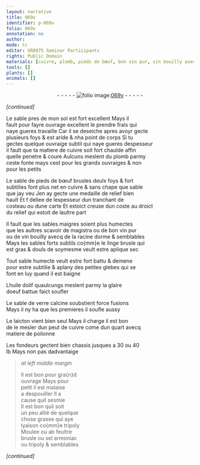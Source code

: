 ```yaml
---
layout: narrative
title: 069v
identifier: p-069v
folio: 069v
annotation: no
author:
mode: tc
editor: GR8975 Seminar Participants
rights: Public Domain
materials: [cuivre, plomb, pieds de bœuf, bon vin pur, vin bouilly avecq de la racine dorme, linge, huile dolif, glaire doeuf, verre, laicton, matiere de poilonne, tripoly, feultre, sel armoniac]
tools: []
plants: []
animals: []
---
```


<div class="folio" align="center">- - - - - <a href="http://gallica.bnf.fr/ark:/12148/btv1b10500001g/f144.image" target="_blank"><img src="https://cu-mkp.github.io/2017-workshop-edition/assets/photo-icon.png" alt="folio image: " style="display:inline-block; margin-bottom:-3px;"/>069v</a> - - - - - </div>  
 
*[continued]*
  
Le sable pres de mon sol est fort excellent Mays il<br/> fault pour fayre ouvrage excellent le prendre frais qui<br/> naye gueres travaille Car il se deseiche apres avoyr gecte<br/> plusieurs foys & est aride & nha point de corps Si tu<br/> gectes quelque ouvraige subtil qui naye gueres despesseur<br/> il fault que ta matiere de <span class="m">cuivre</span> soit fort chaulde affin<br/> quelle penetre & coure Aulcuns meslent du <span class="m">plomb</span> parmy<br/> ceste fonte mays cest pour les grands ouvraiges & non<br/> pour les petits 
 
Le sable de <span class="m">pieds de bœuf</span> brusles deulx foys & fort<br/> subtilies font plus net en <span class="m">cuivre</span> & sans chape que sable<br/> que jay veu Jen ay gecte une medaille de relief bien<br/> hault Et <span class="del">f</span> deliee de lespesseur dun tranchant de<br/> costeau ou dune carte Et estoict creuse dun coste au droict<br/> du relief qui estoit de laultre part 
 
Il fault que les sables maigres soient plus humectes<br/> que les aultres scavoir de magistra ou de <span class="m">bon vin pur</span><br/> ou de <span class="m">vin bouilly avecq de la racine dorme</span> & semblables<br/> Mays les sables forts subtils co{mm}e le <span class="m">linge</span> brusle qui<br/> est gras & douls de soymesme veult estre aplique sec
 
Tout sable humecte veult estre fort battu & demene<br/> pour estre subtilie & aplany des petites glebes qui se<br/> font en luy quand il est baigne 
 
L<span class="m">huile dolif</span> quaulcungs meslent parmy la <span class="m">glaire<br/> doeuf</span> battue faict soufler
 
Le sable de <span class="m">verre</span> calcine soubstient force fusions<br/> Mays il ny ha que les premieres il soufle aussy
 
Le <span class="m">laicton</span> vient bien seul Mays il charge il est bon<br/> de le mesler dun peut de <span class="m">cuivre</span> come dun quart avecq<br/> <span class="m">matiere de poilonne</span>
 
Les <span class="pro">fondeurs</span> gectent bien chassis jusques a 30 ou 40<br/> lb Mays non pas dadvantaige 
 
> *at left middle margin*
> 
>   Il est bon pour gra{n}d<br/> ouvrage Mays pour<br/> petit il est malaise<br/> a despouiller <span class="del">Il</span> a<br/> cause quil sesmie<br/> Il est bon quil soit<br/> un peu allié de quelque<br/> chose grasse qui aye<br/> lyaison co{mm}e <span class="m">tripoly</span><br/> Moulee ou <span class="del">ab</span> <span class="m">feultre</span><br/> brusle ou <span class="m">sel armoniac</span><br/> ou <span class="m">tripoly</span> & semblables
 
*[continued]*
 
